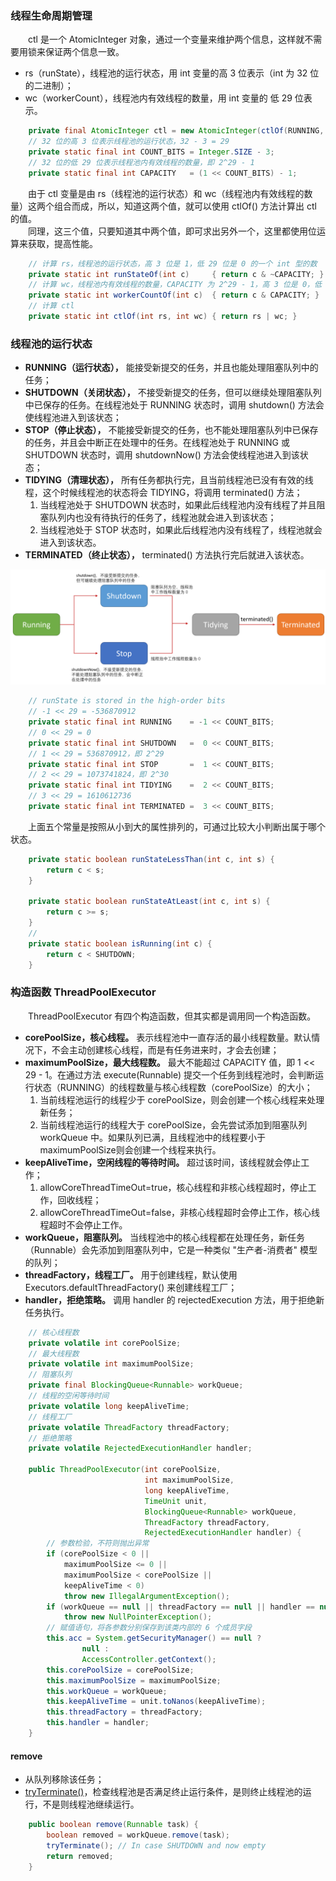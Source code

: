 ### 线程生命周期管理
　　ctl 是一个 AtomicInteger 对象，通过一个变量来维护两个信息，这样就不需要用锁来保证两个信息一致。<br />

- rs（runState），线程池的运行状态，用 int 变量的高 3 位表示（int 为 32 位的二进制）；
- wc（workerCount），线程池内有效线程的数量，用 int 变量的 低 29 位表示。

```java
    private final AtomicInteger ctl = new AtomicInteger(ctlOf(RUNNING, 0));
    // 32 位的高 3 位表示线程池的运行状态，32 - 3 = 29
    private static final int COUNT_BITS = Integer.SIZE - 3;
    // 32 位的低 29 位表示线程池内有效线程的数量，即 2^29 - 1
    private static final int CAPACITY   = (1 << COUNT_BITS) - 1;
```

　　由于 ctl 变量是由 rs（线程池的运行状态）和 wc（线程池内有效线程的数量）这两个组合而成，所以，知道这两个值，就可以使用 ctlOf() 方法计算出 ctl 的值。<br />
　　同理，这三个值，只要知道其中两个值，即可求出另外一个，这里都使用位运算来获取，提高性能。
  
```java
    // 计算 rs，线程池的运行状态，高 3 位是 1，低 29 位是 0 的一个 int 型的数
    private static int runStateOf(int c)     { return c & ~CAPACITY; }
    // 计算 wc，线程池内有效线程的数量，CAPACITY 为 2^29 - 1，高 3 位是 0，低 29 位是 1 的一个 int 型的数
    private static int workerCountOf(int c)  { return c & CAPACITY; }
    // 计算 ctl
    private static int ctlOf(int rs, int wc) { return rs | wc; }
```

### 线程池的运行状态

- **RUNNING（运行状态），** 能接受新提交的任务，并且也能处理阻塞队列中的任务；
- **SHUTDOWN（关闭状态），** 不接受新提交的任务，但可以继续处理阻塞队列中已保存的任务。在线程池处于 RUNNING 状态时，调用 shutdown() 方法会使线程池进入到该状态；
- **STOP（停止状态），** 不能接受新提交的任务，也不能处理阻塞队列中已保存的任务，并且会中断正在处理中的任务。在线程池处于 RUNNING 或 SHUTDOWN 状态时，调用 shutdownNow() 方法会使线程池进入到该状态；
- **TIDYING（清理状态），** 所有任务都执行完，且当前线程池已没有有效的线程，这个时候线程池的状态将会 TIDYING，将调用 terminated() 方法；
    1. 当线程池处于 SHUTDOWN 状态时，如果此后线程池内没有线程了并且阻塞队列内也没有待执行的任务了，线程池就会进入到该状态；
    2. 当线程池处于 STOP 状态时，如果此后线程池内没有线程了，线程池就会进入到该状态。
- **TERMINATED（终止状态），** terminated() 方法执行完后就进入该状态。

![avatar](photo_3.png)

```java
    // runState is stored in the high-order bits
    // -1 << 29 = -536870912
    private static final int RUNNING    = -1 << COUNT_BITS;
    // 0 << 29 = 0
    private static final int SHUTDOWN   =  0 << COUNT_BITS;
    // 1 << 29 = 536870912，即 2^29
    private static final int STOP       =  1 << COUNT_BITS;
    // 2 << 29 = 1073741824，即 2^30
    private static final int TIDYING    =  2 << COUNT_BITS;
    // 3 << 29 = 1610612736
    private static final int TERMINATED =  3 << COUNT_BITS;
```

　　上面五个常量是按照从小到大的属性排列的，可通过比较大小判断出属于哪个状态。
  
```java
    private static boolean runStateLessThan(int c, int s) {
        return c < s;
    }

    private static boolean runStateAtLeast(int c, int s) {
        return c >= s;
    }
    // 
    private static boolean isRunning(int c) {
        return c < SHUTDOWN;
    }
```

### 构造函数 ThreadPoolExecutor
　　ThreadPoolExecutor 有四个构造函数，但其实都是调用同一个构造函数。

- **corePoolSize，核心线程。** 表示线程池中一直存活的最小线程数量。默认情况下，不会主动创建核心线程，而是有任务进来时，才会去创建；
- **maximumPoolSize，最大线程数。** 最大不能超过 CAPACITY 值，即 1 << 29 - 1。在通过方法 execute(Runnable) 提交一个任务到线程池时，会判断运行状态（RUNNING）的线程数量与核心线程数（corePoolSize）的大小；
    1. 当前线程池运行的线程少于 corePoolSize，则会创建一个核心线程来处理新任务；
    2. 当前线程池运行的线程大于 corePoolSize，会先尝试添加到阻塞队列 workQueue 中。如果队列已满，且线程池中的线程要小于 maximumPoolSize则会创建一个线程来执行。
- **keepAliveTime，空闲线程的等待时间。** 超过该时间，该线程就会停止工作；
    1. allowCoreThreadTimeOut=true，核心线程和非核心线程超时，停止工作，回收线程；
    2. allowCoreThreadTimeOut=false，非核心线程超时会停止工作，核心线程超时不会停止工作。
- **workQueue，阻塞队列。** 当线程池中的核心线程都在处理任务，新任务（Runnable）会先添加到阻塞队列中，它是一种类似 "生产者-消费者" 模型的队列；
- **threadFactory，线程工厂。** 用于创建线程，默认使用 Executors.defaultThreadFactory() 来创建线程工厂；
- **handler，拒绝策略。** 调用 handler 的 rejectedExecution 方法，用于拒绝新任务执行。

```java
    // 核心线程数
    private volatile int corePoolSize;
    // 最大线程数
    private volatile int maximumPoolSize;
    // 阻塞队列
    private final BlockingQueue<Runnable> workQueue;
    // 线程的空闲等待时间
    private volatile long keepAliveTime;
    // 线程工厂
    private volatile ThreadFactory threadFactory;
    // 拒绝策略
    private volatile RejectedExecutionHandler handler;

    public ThreadPoolExecutor(int corePoolSize,
                              int maximumPoolSize,
                              long keepAliveTime,
                              TimeUnit unit,
                              BlockingQueue<Runnable> workQueue,
                              ThreadFactory threadFactory,
                              RejectedExecutionHandler handler) {
        // 参数检验，不符则抛出异常
        if (corePoolSize < 0 ||
            maximumPoolSize <= 0 ||
            maximumPoolSize < corePoolSize ||
            keepAliveTime < 0)
            throw new IllegalArgumentException();
        if (workQueue == null || threadFactory == null || handler == null)
            throw new NullPointerException();
        // 赋值语句，将各参数分别保存到该类内部的 6 个成员字段
        this.acc = System.getSecurityManager() == null ?
                null :
                AccessController.getContext();
        this.corePoolSize = corePoolSize;
        this.maximumPoolSize = maximumPoolSize;
        this.workQueue = workQueue;
        this.keepAliveTime = unit.toNanos(keepAliveTime);
        this.threadFactory = threadFactory;
        this.handler = handler;
    }
```


#### remove

- 从队列移除该任务；
- [tryTerminate()](https://github.com/martin-1992/thread_pool_executor_analysis/blob/master/tryTerminate.md)，检查线程池是否满足终止运行条件，是则终止线程池的运行，不是则线程池继续运行。

```java
    public boolean remove(Runnable task) {
        boolean removed = workQueue.remove(task);
        tryTerminate(); // In case SHUTDOWN and now empty
        return removed;
    }
```
